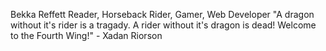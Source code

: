 Bekka Reffett
Reader, Horseback Rider, Gamer, Web Developer
"A dragon without it's rider is a tragady. A rider without it's dragon is dead! Welcome to the Fourth Wing!" - Xadan Riorson